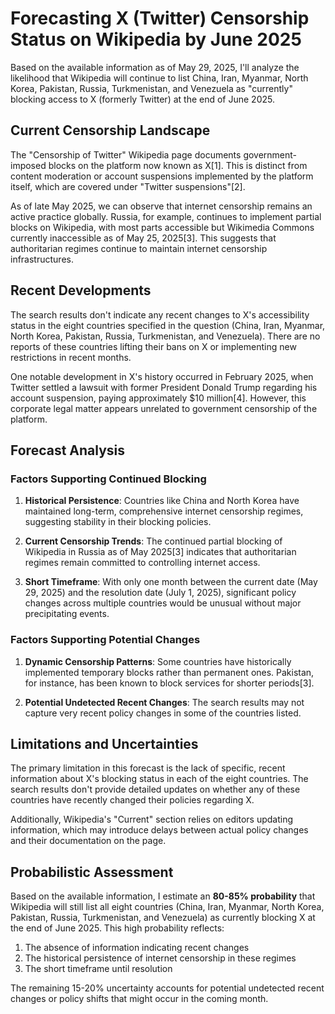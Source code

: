 # Forecasting X (Twitter) Censorship Status on Wikipedia by June 2025

Based on the available information as of May 29, 2025, I'll analyze the likelihood that Wikipedia will continue to list China, Iran, Myanmar, North Korea, Pakistan, Russia, Turkmenistan, and Venezuela as "currently" blocking access to X (formerly Twitter) at the end of June 2025.

## Current Censorship Landscape

The "Censorship of Twitter" Wikipedia page documents government-imposed blocks on the platform now known as X[1]. This is distinct from content moderation or account suspensions implemented by the platform itself, which are covered under "Twitter suspensions"[2].

As of late May 2025, we can observe that internet censorship remains an active practice globally. Russia, for example, continues to implement partial blocks on Wikipedia, with most parts accessible but Wikimedia Commons currently inaccessible as of May 25, 2025[3]. This suggests that authoritarian regimes continue to maintain internet censorship infrastructures.

## Recent Developments

The search results don't indicate any recent changes to X's accessibility status in the eight countries specified in the question (China, Iran, Myanmar, North Korea, Pakistan, Russia, Turkmenistan, and Venezuela). There are no reports of these countries lifting their bans on X or implementing new restrictions in recent months.

One notable development in X's history occurred in February 2025, when Twitter settled a lawsuit with former President Donald Trump regarding his account suspension, paying approximately $10 million[4]. However, this corporate legal matter appears unrelated to government censorship of the platform.

## Forecast Analysis

### Factors Supporting Continued Blocking

1. **Historical Persistence**: Countries like China and North Korea have maintained long-term, comprehensive internet censorship regimes, suggesting stability in their blocking policies.

2. **Current Censorship Trends**: The continued partial blocking of Wikipedia in Russia as of May 2025[3] indicates that authoritarian regimes remain committed to controlling internet access.

3. **Short Timeframe**: With only one month between the current date (May 29, 2025) and the resolution date (July 1, 2025), significant policy changes across multiple countries would be unusual without major precipitating events.

### Factors Supporting Potential Changes

1. **Dynamic Censorship Patterns**: Some countries have historically implemented temporary blocks rather than permanent ones. Pakistan, for instance, has been known to block services for shorter periods[3].

2. **Potential Undetected Recent Changes**: The search results may not capture very recent policy changes in some of the countries listed.

## Limitations and Uncertainties

The primary limitation in this forecast is the lack of specific, recent information about X's blocking status in each of the eight countries. The search results don't provide detailed updates on whether any of these countries have recently changed their policies regarding X.

Additionally, Wikipedia's "Current" section relies on editors updating information, which may introduce delays between actual policy changes and their documentation on the page.

## Probabilistic Assessment

Based on the available information, I estimate an **80-85% probability** that Wikipedia will still list all eight countries (China, Iran, Myanmar, North Korea, Pakistan, Russia, Turkmenistan, and Venezuela) as currently blocking X at the end of June 2025. This high probability reflects:

1. The absence of information indicating recent changes
2. The historical persistence of internet censorship in these regimes
3. The short timeframe until resolution

The remaining 15-20% uncertainty accounts for potential undetected recent changes or policy shifts that might occur in the coming month.